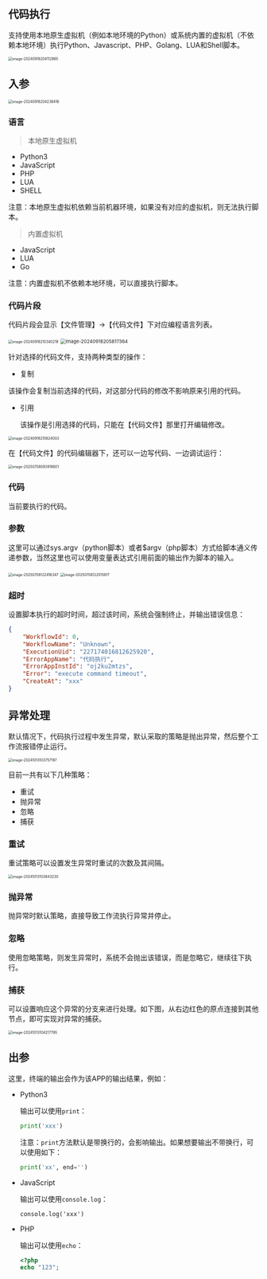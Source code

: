 ## 代码执行

支持使用本地原生虚拟机（例如本地环境的Python）或系统内置的虚拟机（不依赖本地环境）执行Python、Javascript、PHP、Golang、LUA和Shell脚本。

<img src="./img/script.png" alt="image-20240918204112865" style="zoom:50%;" />

## 入参

<img src="./img/script-input-parameter.png" alt="image-20240918204238416" style="zoom:50%;" />

### 语言

> 本地原生虚拟机

- Python3
- JavaScript
- PHP
- LUA
- SHELL

注意：本地原生虚拟机依赖当前机器环境，如果没有对应的虚拟机，则无法执行脚本。



> 内置虚拟机

- JavaScript
- LUA
- Go

注意：内置虚拟机不依赖本地环境，可以直接执行脚本。



### 代码片段

代码片段会显示【文件管理】->【代码文件】下对应编程语言列表。

<img src="./img/script-input-parameter-snippet.png" alt="image-20240918210340219" style="zoom:50%;" />

<img src="./img/code-snippet.png" alt="image-20240918205817364" style="zoom:67%;" />

针对选择的代码文件，支持两种类型的操作：

- 复制

​	该操作会复制当前选择的代码，对这部分代码的修改不影响原来引用的代码。

- 引用

  该操作是引用选择的代码，只能在【代码文件】那里打开编辑修改。

<img src="./img/script-input-parameter-snippet-reference.png" alt="image-20240918210624003" style="zoom:50%;" />

在【代码文件】的代码编辑器下，还可以一边写代码、一边调试运行：

<img src="./img/code-snippet-debug.png" alt="image-20250708093919601" style="zoom:50%;" />

### 代码

当前要执行的代码。



### 参数

这里可以通过sys.argv（python脚本）或者$argv（php脚本）方式给脚本通义传递参数，当然这里也可以使用变量表达式引用前面的输出作为脚本的输入。

<img src="./img/script-input-params.png" alt="image-20250708122416347" style="zoom:50%;" />



<img src="./img/script-input-params-output.png" alt="image-20250708122515917" style="zoom:50%;" />



### 超时

设置脚本执行的超时时间，超过该时间，系统会强制终止，并输出错误信息：

```json
{
    "WorkflowId": 0,
    "WorkflowName": "Unknown",
    "ExecutionUid": "227174016812625920",
    "ErrorAppName": "代码执行",
    "ErrorAppInstId": "oj2ku2mtzs",
    "Error": "execute command timeout",
    "CreateAt": "xxx"
}
```



## 异常处理

默认情况下，代码执行过程中发生异常，默认采取的策略是抛出异常，然后整个工作流报错停止运行。

<img src="./img/code_error_handler.png" alt="image-20241013103757197" style="zoom:50%;" />





目前一共有以下几种策略：

- 重试
- 抛异常
- 忽略
- 捕获

### 重试

重试策略可以设置发生异常时重试的次数及其间隔。

<img src="./img/code_error_retry.png" alt="image-20241013103843230" style="zoom:50%;" />

### 抛异常

抛异常时默认策略，直接导致工作流执行异常并停止。

### 忽略

使用忽略策略，则发生异常时，系统不会抛出该错误，而是忽略它，继续往下执行。

### 捕获

可以设置响应这个异常的分支来进行处理。如下图，从右边红色的原点连接到其他节点，即可实现对异常的捕获。

<img src="./img/code_error_catch.png" alt="image-20241013104217795" style="zoom:50%;" />



## 出参

这里，终端的输出会作为该APP的输出结果，例如：

- Python3

  输出可以使用`print`：

  ```python
  print('xxx')
  ```

  注意：`print`方法默认是带换行的，会影响输出。如果想要输出不带换行，可以使用如下：

  ```python
  print('xx', end='')
  ```

- JavaScript

  输出可以使用`console.log`：

  ```
  console.log('xxx')
  ```

- PHP

  输出可以使用`echo`：

  ```php
  <?php
  echo "123";
  ```

